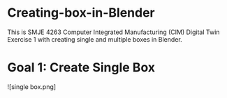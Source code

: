 # Creating-box-in-Blender
This is SMJE 4263 Computer Integrated Manufacturing (CIM) Digital Twin Exercise 1 with creating single and multiple boxes in Blender.

# Goal 1: Create Single Box
![single box.png]
